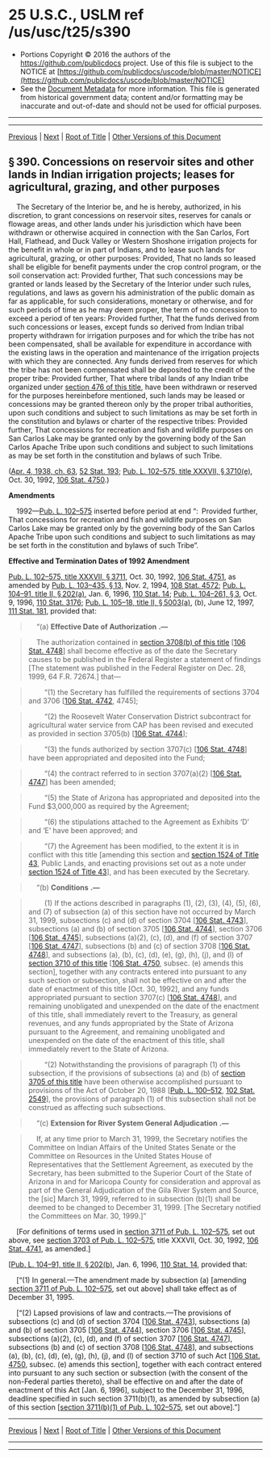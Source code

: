 ---
---

# 25 U.S.C., USLM ref /us/usc/t25/s390

* Portions Copyright © 2016 the authors of the https://github.com/publicdocs project.
  Use of this file is subject to the NOTICE at [https://github.com/publicdocs/uscode/blob/master/NOTICE](https://github.com/publicdocs/uscode/blob/master/NOTICE)
* See the [Document Metadata](././../../../..//README.md) for more information.
  This file is generated from historical government data; content and/or formatting may be inaccurate and out-of-date and should not be used for official purposes.

----------
----------

[Previous](./../../../..//us/usc/t25/ch11/m__us_usc_t25_s389e.md) | [Next](./../../../..//us/usc/t25/ch12/m__us_usc_t25_ch12.md) | [Root of Title](./../../../../) | [Other Versions of this Document](https://publicdocs.github.io/go/links?ns=uslm&ref=%2Fus%2Fusc%2Ft25%2Fs390)

## § 390. Concessions on reservoir sites and other lands in Indian irrigation projects; leases for agricultural, grazing, and other purposes

    The Secretary of the Interior be, and he is hereby, authorized, in his discretion, to grant concessions on reservoir sites, reserves for canals or flowage areas, and other lands under his jurisdiction which have been withdrawn or otherwise acquired in connection with the San Carlos, Fort Hall, Flathead, and Duck Valley or Western Shoshone irrigation projects for the benefit in whole or in part of Indians, and to lease such lands for agricultural, grazing, or other purposes: Provided, That no lands so leased shall be eligible for benefit payments under the crop control program, or the soil conservation act: Provided further, That such concessions may be granted or lands leased by the Secretary of the Interior under such rules, regulations, and laws as govern his administration of the public domain as far as applicable, for such considerations, monetary or otherwise, and for such periods of time as he may deem proper, the term of no concession to exceed a period of ten years: Provided further, That the funds derived from such concessions or leases, except funds so derived from Indian tribal property withdrawn for irrigation purposes and for which the tribe has not been compensated, shall be available for expenditure in accordance with the existing laws in the operation and maintenance of the irrigation projects with which they are connected. Any funds derived from reserves for which the tribe has not been compensated shall be deposited to the credit of the proper tribe: Provided further, That where tribal lands of any Indian tribe organized under [section 476 of this title][/us/usc/t25/s476], have been withdrawn or reserved for the purposes hereinbefore mentioned, such lands may be leased or concessions may be granted thereon only by the proper tribal authorities, upon such conditions and subject to such limitations as may be set forth in the constitution and bylaws or charter of the respective tribes: Provided further, That concessions for recreation and fish and wildlife purposes on San Carlos Lake may be granted only by the governing body of the San Carlos Apache Tribe upon such conditions and subject to such limitations as may be set forth in the constitution and bylaws of such Tribe.

([Apr. 4, 1938, ch. 63][/us/act/1938-04-04/ch63], [52 Stat. 193][/us/stat/52/193]; [Pub. L. 102–575, title XXXVII, § 3710(e)][/us/pl/102/575/s3710/e], Oct. 30, 1992, [106 Stat. 4750][/us/stat/106/4750].)

 __Amendments__ 

    1992—[Pub. L. 102–575][/us/pl/102/575] inserted before period at end “: Provided further, That concessions for recreation and fish and wildlife purposes on San Carlos Lake may be granted only by the governing body of the San Carlos Apache Tribe upon such conditions and subject to such limitations as may be set forth in the constitution and bylaws of such Tribe”.

 __Effective and Termination Dates of 1992 Amendment__ 

[Pub. L. 102–575, title XXXVII, § 3711][/us/pl/102/575/s3711], Oct. 30, 1992, [106 Stat. 4751][/us/stat/106/4751], as amended by [Pub. L. 103–435, § 13][/us/pl/103/435/s13], Nov. 2, 1994, [108 Stat. 4572][/us/stat/108/4572]; [Pub. L. 104–91, title II, § 202(a)][/us/pl/104/91/s202/a], Jan. 6, 1996, [110 Stat. 14][/us/stat/110/14]; [Pub. L. 104–261, § 3][/us/pl/104/261/s3], Oct. 9, 1996, [110 Stat. 3176][/us/stat/110/3176]; [Pub. L. 105–18, title II, § 5003(a)][/us/pl/105/18/s5003/a], (b), June 12, 1997, [111 Stat. 181][/us/stat/111/181], provided that:

>     “(a)  __Effective Date of Authorization__  __.—__ 

>     The authorization contained in [section 3708(b) of this title][/us/usc/t25/s3708/b] \[[106 Stat. 4748][/us/stat/106/4748]\] shall become effective as of the date the Secretary causes to be published in the Federal Register a statement of findings \[The statement was published in the Federal Register on Dec. 28, 1999, 64 F.R. 72674.\] that—

>         “(1) the Secretary has fulfilled the requirements of sections 3704 and 3706 \[[106 Stat. 4742][/us/stat/106/4742], 4745\];

>         “(2) the Roosevelt Water Conservation District subcontract for agricultural water service from CAP has been revised and executed as provided in section 3705(b) \[[106 Stat. 4744][/us/stat/106/4744]\];

>         “(3) the funds authorized by section 3707(c) \[[106 Stat. 4748][/us/stat/106/4748]\] have been appropriated and deposited into the Fund;

>         “(4) the contract referred to in section 3707(a)(2) \[[106 Stat. 4747][/us/stat/106/4747]\] has been amended;

>         “(5) the State of Arizona has appropriated and deposited into the Fund $3,000,000 as required by the Agreement;

>         “(6) the stipulations attached to the Agreement as Exhibits ‘D’ and ‘E’ have been approved; and

>         “(7) the Agreement has been modified, to the extent it is in conflict with this title \[amending this section and [section 1524 of Title 43][/us/usc/t43/s1524], Public Lands, and enacting provisions set out as a note under [section 1524 of Title 43][/us/usc/t43/s1524]\], and has been executed by the Secretary.

>     “(b)  __Conditions__  __.—__ 

>         (1) If the actions described in paragraphs (1), (2), (3), (4), (5), (6), and (7) of subsection (a) of this section have not occurred by March 31, 1999, subsections (c) and (d) of section 3704 \[[106 Stat. 4743][/us/stat/106/4743]\], subsections (a) and (b) of section 3705 \[[106 Stat. 4744][/us/stat/106/4744]\], section 3706 \[[106 Stat. 4745][/us/stat/106/4745]\], subsections (a)(2), (c), (d), and (f) of section 3707 \[[106 Stat. 4747][/us/stat/106/4747]\], subsections (b) and (c) of section 3708 \[[106 Stat. 4748][/us/stat/106/4748]\], and subsections (a), (b), (c), (d), (e), (g), (h), (j), and (l) of [section 3710 of this title][/us/usc/t25/s3710] \[[106 Stat. 4750][/us/stat/106/4750], subsec. (e) amends this section\], together with any contracts entered into pursuant to any such section or subsection, shall not be effective on and after the date of enactment of this title \[Oct. 30, 1992\], and any funds appropriated pursuant to section 3707(c) \[[106 Stat. 4748][/us/stat/106/4748]\], and remaining unobligated and unexpended on the date of the enactment of this title, shall immediately revert to the Treasury, as general revenues, and any funds appropriated by the State of Arizona pursuant to the Agreement, and remaining unobligated and unexpended on the date of the enactment of this title, shall immediately revert to the State of Arizona.

>         “(2) Notwithstanding the provisions of paragraph (1) of this subsection, if the provisions of subsections (a) and (b) of [section 3705 of this title][/us/usc/t25/s3705] have been otherwise accomplished pursuant to provisions of the Act of October 20, 1988 \[[Pub. L. 100–512][/us/pl/100/512], [102 Stat. 2549][/us/stat/102/2549]\], the provisions of paragraph (1) of this subsection shall not be construed as affecting such subsections.

>     “(c)  __Extension for River System General Adjudication__  __.—__ 

>     If, at any time prior to March 31, 1999, the Secretary notifies the Committee on Indian Affairs of the United States Senate or the Committee on Resources in the United States House of Representatives that the Settlement Agreement, as executed by the Secretary, has been submitted to the Superior Court of the State of Arizona in and for Maricopa County for consideration and approval as part of the General Adjudication of the Gila River System and Source, the \[sic\] March 31, 1999, referred to in subsection (b)(1) shall be deemed to be changed to December 31, 1999. \[The Secretary notified the Committees on Mar. 30, 1999.\]”

    \[For definitions of terms used in [section 3711 of Pub. L. 102–575][/us/pl/102/575/s3711], set out above, see [section 3703 of Pub. L. 102–575][/us/pl/102/575/s3703], title XXXVII, Oct. 30, 1992, [106 Stat. 4741][/us/stat/106/4741], as amended.\]

\[[Pub. L. 104–91, title II, § 202(b)][/us/pl/104/91/s202/b], Jan. 6, 1996, [110 Stat. 14][/us/stat/110/14], provided that:

    \[“(1) In general.—The amendment made by subsection (a) \[amending [section 3711 of Pub. L. 102–575][/us/pl/102/575/s3711], set out above\] shall take effect as of December 31, 1995.

    \[“(2) Lapsed provisions of law and contracts.—The provisions of subsections (c) and (d) of section 3704 \[[106 Stat. 4743][/us/stat/106/4743]\], subsections (a) and (b) of section 3705 \[[106 Stat. 4744][/us/stat/106/4744]\], section 3706 \[[106 Stat. 4745][/us/stat/106/4745]\], subsections (a)(2), (c), (d), and (f) of section 3707 \[[106 Stat. 4747][/us/stat/106/4747]\], subsections (b) and (c) of section 3708 \[[106 Stat. 4748][/us/stat/106/4748]\], and subsections (a), (b), (c), (d), (e), (g), (h), (j), and (l) of section 3710 of such Act \[[106 Stat. 4750][/us/stat/106/4750], subsec. (e) amends this section\], together with each contract entered into pursuant to any such section or subsection (with the consent of the non-Federal parties thereto), shall be effective on and after the date of enactment of this Act \[Jan. 6, 1996\], subject to the December 31, 1996, deadline specified in such section 3711(b)(1), as amended by subsection (a) of this section \[[section 3711(b)(1) of Pub. L. 102–575][/us/pl/102/575/s3711/b/1], set out above\].”\]

----------

[Previous](./../../../..//us/usc/t25/ch11/m__us_usc_t25_s389e.md) | [Next](./../../../..//us/usc/t25/ch12/m__us_usc_t25_ch12.md) | [Root of Title](./../../../../) | [Other Versions of this Document](https://publicdocs.github.io/go/links?ns=uslm&ref=%2Fus%2Fusc%2Ft25%2Fs390)

----------
----------

[/us/usc/t25/s476]: https://publicdocs.github.io/go/links?ns=uslm&ref=%2Fus%2Fusc%2Ft25%2Fs476
[/us/act/1938-04-04/ch63]: https://publicdocs.github.io/go/links?ns=uslm&ref=%2Fus%2Fact%2F1938-04-04%2Fch63
[/us/stat/52/193]: https://publicdocs.github.io/go/links?ns=uslm&ref=%2Fus%2Fstat%2F52%2F193
[/us/pl/102/575/s3710/e]: https://publicdocs.github.io/go/links?ns=uslm&ref=%2Fus%2Fpl%2F102%2F575%2Fs3710%2Fe
[/us/stat/106/4750]: https://publicdocs.github.io/go/links?ns=uslm&ref=%2Fus%2Fstat%2F106%2F4750
[/us/pl/102/575]: https://publicdocs.github.io/go/links?ns=uslm&ref=%2Fus%2Fpl%2F102%2F575
[/us/pl/102/575/s3711]: https://publicdocs.github.io/go/links?ns=uslm&ref=%2Fus%2Fpl%2F102%2F575%2Fs3711
[/us/stat/106/4751]: https://publicdocs.github.io/go/links?ns=uslm&ref=%2Fus%2Fstat%2F106%2F4751
[/us/pl/103/435/s13]: https://publicdocs.github.io/go/links?ns=uslm&ref=%2Fus%2Fpl%2F103%2F435%2Fs13
[/us/stat/108/4572]: https://publicdocs.github.io/go/links?ns=uslm&ref=%2Fus%2Fstat%2F108%2F4572
[/us/pl/104/91/s202/a]: https://publicdocs.github.io/go/links?ns=uslm&ref=%2Fus%2Fpl%2F104%2F91%2Fs202%2Fa
[/us/stat/110/14]: https://publicdocs.github.io/go/links?ns=uslm&ref=%2Fus%2Fstat%2F110%2F14
[/us/pl/104/261/s3]: https://publicdocs.github.io/go/links?ns=uslm&ref=%2Fus%2Fpl%2F104%2F261%2Fs3
[/us/stat/110/3176]: https://publicdocs.github.io/go/links?ns=uslm&ref=%2Fus%2Fstat%2F110%2F3176
[/us/pl/105/18/s5003/a]: https://publicdocs.github.io/go/links?ns=uslm&ref=%2Fus%2Fpl%2F105%2F18%2Fs5003%2Fa
[/us/stat/111/181]: https://publicdocs.github.io/go/links?ns=uslm&ref=%2Fus%2Fstat%2F111%2F181
[/us/usc/t25/s3708/b]: https://publicdocs.github.io/go/links?ns=uslm&ref=%2Fus%2Fusc%2Ft25%2Fs3708%2Fb
[/us/stat/106/4748]: https://publicdocs.github.io/go/links?ns=uslm&ref=%2Fus%2Fstat%2F106%2F4748
[/us/stat/106/4742]: https://publicdocs.github.io/go/links?ns=uslm&ref=%2Fus%2Fstat%2F106%2F4742
[/us/stat/106/4744]: https://publicdocs.github.io/go/links?ns=uslm&ref=%2Fus%2Fstat%2F106%2F4744
[/us/stat/106/4748]: https://publicdocs.github.io/go/links?ns=uslm&ref=%2Fus%2Fstat%2F106%2F4748
[/us/stat/106/4747]: https://publicdocs.github.io/go/links?ns=uslm&ref=%2Fus%2Fstat%2F106%2F4747
[/us/usc/t43/s1524]: https://publicdocs.github.io/go/links?ns=uslm&ref=%2Fus%2Fusc%2Ft43%2Fs1524
[/us/usc/t43/s1524]: https://publicdocs.github.io/go/links?ns=uslm&ref=%2Fus%2Fusc%2Ft43%2Fs1524
[/us/stat/106/4743]: https://publicdocs.github.io/go/links?ns=uslm&ref=%2Fus%2Fstat%2F106%2F4743
[/us/stat/106/4744]: https://publicdocs.github.io/go/links?ns=uslm&ref=%2Fus%2Fstat%2F106%2F4744
[/us/stat/106/4745]: https://publicdocs.github.io/go/links?ns=uslm&ref=%2Fus%2Fstat%2F106%2F4745
[/us/stat/106/4747]: https://publicdocs.github.io/go/links?ns=uslm&ref=%2Fus%2Fstat%2F106%2F4747
[/us/stat/106/4748]: https://publicdocs.github.io/go/links?ns=uslm&ref=%2Fus%2Fstat%2F106%2F4748
[/us/usc/t25/s3710]: https://publicdocs.github.io/go/links?ns=uslm&ref=%2Fus%2Fusc%2Ft25%2Fs3710
[/us/stat/106/4750]: https://publicdocs.github.io/go/links?ns=uslm&ref=%2Fus%2Fstat%2F106%2F4750
[/us/stat/106/4748]: https://publicdocs.github.io/go/links?ns=uslm&ref=%2Fus%2Fstat%2F106%2F4748
[/us/usc/t25/s3705]: https://publicdocs.github.io/go/links?ns=uslm&ref=%2Fus%2Fusc%2Ft25%2Fs3705
[/us/pl/100/512]: https://publicdocs.github.io/go/links?ns=uslm&ref=%2Fus%2Fpl%2F100%2F512
[/us/stat/102/2549]: https://publicdocs.github.io/go/links?ns=uslm&ref=%2Fus%2Fstat%2F102%2F2549
[/us/pl/102/575/s3711]: https://publicdocs.github.io/go/links?ns=uslm&ref=%2Fus%2Fpl%2F102%2F575%2Fs3711
[/us/pl/102/575/s3703]: https://publicdocs.github.io/go/links?ns=uslm&ref=%2Fus%2Fpl%2F102%2F575%2Fs3703
[/us/stat/106/4741]: https://publicdocs.github.io/go/links?ns=uslm&ref=%2Fus%2Fstat%2F106%2F4741
[/us/pl/104/91/s202/b]: https://publicdocs.github.io/go/links?ns=uslm&ref=%2Fus%2Fpl%2F104%2F91%2Fs202%2Fb
[/us/stat/110/14]: https://publicdocs.github.io/go/links?ns=uslm&ref=%2Fus%2Fstat%2F110%2F14
[/us/pl/102/575/s3711]: https://publicdocs.github.io/go/links?ns=uslm&ref=%2Fus%2Fpl%2F102%2F575%2Fs3711
[/us/stat/106/4743]: https://publicdocs.github.io/go/links?ns=uslm&ref=%2Fus%2Fstat%2F106%2F4743
[/us/stat/106/4744]: https://publicdocs.github.io/go/links?ns=uslm&ref=%2Fus%2Fstat%2F106%2F4744
[/us/stat/106/4745]: https://publicdocs.github.io/go/links?ns=uslm&ref=%2Fus%2Fstat%2F106%2F4745
[/us/stat/106/4747]: https://publicdocs.github.io/go/links?ns=uslm&ref=%2Fus%2Fstat%2F106%2F4747
[/us/stat/106/4748]: https://publicdocs.github.io/go/links?ns=uslm&ref=%2Fus%2Fstat%2F106%2F4748
[/us/stat/106/4750]: https://publicdocs.github.io/go/links?ns=uslm&ref=%2Fus%2Fstat%2F106%2F4750
[/us/pl/102/575/s3711/b/1]: https://publicdocs.github.io/go/links?ns=uslm&ref=%2Fus%2Fpl%2F102%2F575%2Fs3711%2Fb%2F1



